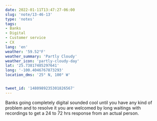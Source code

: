 ```yaml
---
date: 2022-01-11T13:47:27-06:00
slug: 'note/13-46-13'
type: 'notes'
tags:
- Banks
- Digital
- Customer service
- CX
lang: 'en'
weather: '59.52°F'
weather_summary: 'Partly Cloudy'
weather_icon: 'partly-cloudy-day'
lat: '25.73817485297641'
long: '-100.4046767873293'
location_dms: '25° N, 100° W'


tweet_id: '1480989235301826567'
---
```

Banks going completely digital sounded cool until you have any kind of problem and to resolve it you are welcomed by long waitings with recordings to get a 24 to 72 hrs response from an actual person.